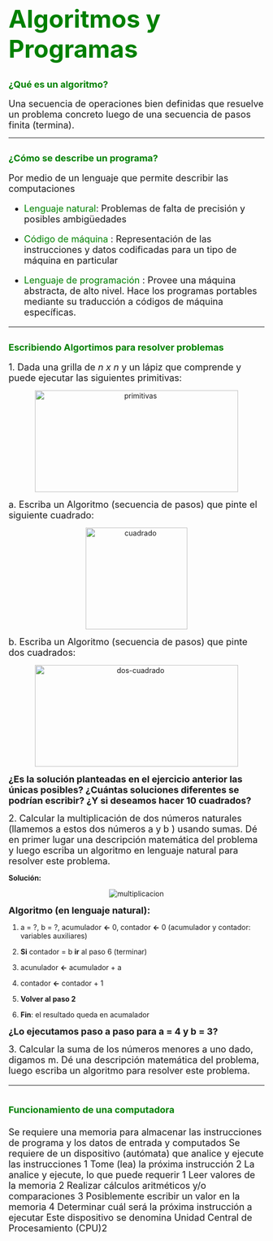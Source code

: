# <span style="color:green"> <font size = 10 >  Algoritmos y Programas  </font> </span>


## <span style="color:green"> <font size = 4 >  ¿Qué es un algoritmo? </font> </span>


 <font size = 4 >  Una secuencia de operaciones bien definidas que resuelve un
problema concreto luego de una secuencia de pasos finita (termina). </font>

* * *

## <span style="color:green"> <font size = 4 >   ¿Cómo se describe un programa?</font> </span>

<font size = 4 > Por medio de un lenguaje que permite describir las computaciones
*   <span style="color:green"> Lenguaje natural</span>: Problemas de falta de precisión y posibles ambigüedades

*   <span style="color:green"> Código de máquina </span>: Representación de las instrucciones y datos codificadas para un tipo de máquina en particular

*   <span style="color:green"> Lenguaje de programación </span>: Provee una máquina abstracta, de alto nivel. Hace los programas portables mediante su
traducción a códigos de máquina específicas.
</font>

* * *

## <span style="color:green"> <font size = 4 >   Escribiendo Algortimos para resolver problemas </font> </span>

<font size = 4 > 1. Dada una grilla de _n x n_ y un lápiz que comprende y puede ejecutar  las siguientes primitivas:</font>

<center>
<img src="/img/primitivas.png" alt="primitivas" style="height: 200px; width:400px;"/>
</center>

<font size = 4 > a. Escriba un Algoritmo (secuencia de pasos) que pinte el siguiente cuadrado:</font>
    <center>
    <img src="/img/cuadrado.png" alt="cuadrado" style="height: 200px; width:200px;"/>
    </center>

<font size = 4 > b. Escriba un Algoritmo (secuencia de pasos) que pinte dos cuadrados:</font>
    <center>
    <img src="/img/dos-cuadrados.png" alt="dos-cuadrado" style="height: 200px; width:400px;"/>
    </center>

 <font size = 4 >**¿Es la solución planteadas en el ejercicio anterior las únicas posibles? ¿Cuántas soluciones diferentes se podrían escribir? ¿Y si deseamos hacer 10 cuadrados?** </font>
 
 <font size = 4 >2. Calcular la multiplicación de dos números naturales (llamemos a estos dos números a y b ) usando sumas. Dé en primer lugar una descripción matemática del problema y luego  escriba un algoritmo en lenguaje natural para resolver este problema.</font>

**Solución:** 
    <center>
         <img src="/img/multiplicacion.png" alt="multiplicacion"/>
    </center>

<font size = 4 >**Algoritmo (en lenguaje natural):**</font>


1. a = ?, b = ?, acumulador **←** 0, contador **←** 0 (acumulador y contador: variables auxiliares)
 
2. **Si** contador = b **ir** al paso 6 (terminar)

3. acunulador **←** acumulador + a

4. contador **←** contador + 1
5. **Volver al paso 2**
6. **Fin**: el resultado queda en acumalador

<font size = 4 >**¿Lo  ejecutamos paso a paso para a = 4 y b = 3?** </font>


 <font size = 4 >3.  Calcular la suma de los números menores a uno dado, digamos m. Dé una descripción matemática del problema, luego escriba un algoritmo para resolver este problema.


* * *
## <span style="color:green"> <font size = 4 >   Funcionamiento de una computadora </font> </span>


Se requiere una memoria para almacenar las instrucciones de
programa y los datos de entrada y computados
Se requiere de un dispositivo (autómata) que analice y ejecute
las instrucciones
1 Tome (lea) la próxima instrucción
2 La analice y ejecute, lo que puede requerir
1 Leer valores de la memoria
2 Realizar cálculos aritméticos y/o comparaciones
3 Posiblemente escribir un valor en la memoria
4 Determinar cuál será la próxima instrucción a ejecutar
Este dispositivo se denomina Unidad Central de
Procesamiento (CPU)2









